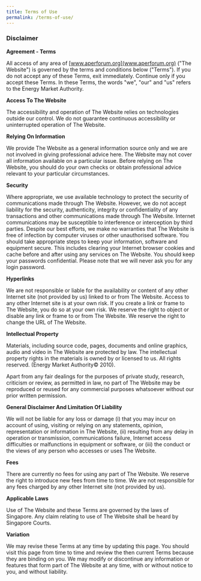 ```yaml
---
title: Terms of Use
permalink: /terms-of-use/
---
```

### **Disclaimer**

**Agreement - Terms**

All access of any area of [www.aperforum.org](www.aperforum.org) ("The Website") is governed by the terms and conditions below ("Terms"). If you do not accept any of these Terms, exit immediately. Continue only if you accept these Terms. In these Terms, the words "we", "our" and "us" refers to the Energy Market Authority.

**Access To The Website**

The accessibility and operation of The Website relies on technologies outside our control. We do not guarantee continuous accessibility or uninterrupted operation of The Website. 

**Relying On Information**

We provide The Website as a general information source only and we are not involved in giving professional advice here. The Website may not cover all information available on a particular issue. Before relying on The Website, you should do your own checks or obtain professional advice relevant to your particular circumstances. 

**Security**

Where appropriate, we use available technology to protect the security of communications made through The Website. However, we do not accept liability for the security, authenticity, integrity or confidentiality of any transactions and other communications made through The Website. Internet communications may be susceptible to interference or interception by third parties. Despite our best efforts, we make no warranties that The Website is free of infection by computer viruses or other unauthorised software. You should take appropriate steps to keep your information, software and equipment secure. This includes clearing your Internet browser cookies and cache before and after using any services on The Website. You should keep your passwords confidential. Please note that we will never ask you for any login password. 

**Hyperlinks**

We are not responsible or liable for the availability or content of any other Internet site (not provided by us) linked to or from The Website. Access to any other Internet site is at your own risk. If you create a link or frame to The Website, you do so at your own risk. We reserve the right to object or disable any link or frame to or from The Website. We reserve the right to change the URL of The Website. 

**Intellectual Property**

Materials, including source code, pages, documents and online graphics, audio and video in The Website are protected by law. The intellectual property rights in the materials is owned by or licensed to us. All rights reserved. (Energy Market Authority© 2010).

Apart from any fair dealings for the purposes of private study, research, criticism or review, as permitted in law, no part of The Website may be reproduced or reused for any commercial purposes whatsoever without our prior written permission. 

**General Disclaimer And Limitation Of Liability**

We will not be liable for any loss or damage (i) that you may incur on account of using, visiting or relying on any statements, opinion, representation or information in The Website, (ii) resulting from any delay in operation or transmission, communications failure, Internet access difficulties or malfunctions in equipment or software, or (iii) the conduct or the views of any person who accesses or uses The Website. 

**Fees**

There are currently no fees for using any part of The Website. We reserve the right to introduce new fees from time to time. We are not responsible for any fees charged by any other Internet site (not provided by us). 

**Applicable Laws**

Use of The Website and these Terms are governed by the laws of Singapore. Any claim relating to use of The Website shall be heard by Singapore Courts. 

**Variation**

We may revise these Terms at any time by updating this page. You should visit this page from time to time and review the then current Terms because they are binding on you. We may modify or discontinue any information or features that form part of The Website at any time, with or without notice to you, and without liability.
